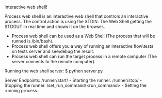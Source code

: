 Interactive web shell! 

Process web shell is an interactive web shell that controls an interactive process.
The control action is using the STDIN.
The Web Shell getting the STDOUT in real time and shows it on the browser..

* Process web shell can be used as a Web Shell (The process that will be runned is /bin/bash).
* Process web shell offers you a way of running an interactive flow\tests on tests server and see\debug the result.
* Process web shell can run the target process in a remote computer (The server connects to the remote computer).

Running the web shell server:
$ python server.py

Server Endpoints:
/runner/start/                  - Starting the runner.
/runner/stop/                   - Stopping the runner.
/set_run_command/<run_command>  - Setting the running process.
